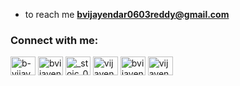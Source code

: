 
-  to reach me **bvijayendar0603reddy@gmail.com**

<h3 align="left">Connect with me:</h3>
<p align="left">
<a href="https://linkedin.com/in/b-vijayendar-reddy" target="blank"><img align="center" src="https://raw.githubusercontent.com/rahuldkjain/github-profile-readme-generator/master/src/images/icons/Social/linked-in-alt.svg" alt="b-vijayendar-reddy" height="30" width="40" /></a>
<a href="https://kaggle.com/bvijayendarreddy" target="blank"><img align="center" src="https://raw.githubusercontent.com/rahuldkjain/github-profile-readme-generator/master/src/images/icons/Social/kaggle.svg" alt="bvijayendarreddy" height="30" width="40" /></a>
<a href="https://instagram.com/_stoic_04_" target="blank"><img align="center" src="https://raw.githubusercontent.com/rahuldkjain/github-profile-readme-generator/master/src/images/icons/Social/instagram.svg" alt="_stoic_04_" height="30" width="40" /></a>
<a href="https://www.codechef.com/users/vijayendher" target="blank"><img align="center" src="https://cdn.jsdelivr.net/npm/simple-icons@3.1.0/icons/codechef.svg" alt="vijayendher" height="30" width="40" /></a>
<a href="https://www.hackerrank.com/bvijayendar06031" target="blank"><img align="center" src="https://raw.githubusercontent.com/rahuldkjain/github-profile-readme-generator/master/src/images/icons/Social/hackerrank.svg" alt="bvijayendar06031" height="30" width="40" /></a>
<a href="https://www.leetcode.com/vijayendar06" target="blank"><img align="center" src="https://raw.githubusercontent.com/rahuldkjain/github-profile-readme-generator/master/src/images/icons/Social/leet-code.svg" alt="vijayendar06" height="30" width="40" /></a>
</p>


